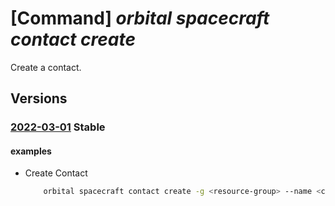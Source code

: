 # [Command] _orbital spacecraft contact create_

Create a contact.

## Versions

### [2022-03-01](/Resources/mgmt-plane/L3N1YnNjcmlwdGlvbnMve30vcmVzb3VyY2Vncm91cHMve30vcHJvdmlkZXJzL21pY3Jvc29mdC5vcmJpdGFsL3NwYWNlY3JhZnRzL3t9L2NvbnRhY3RzL3t9/2022-03-01.xml) **Stable**

<!-- mgmt-plane /subscriptions/{}/resourcegroups/{}/providers/microsoft.orbital/spacecrafts/{}/contacts/{} 2022-03-01 -->

#### examples

- Create Contact
    ```bash
        orbital spacecraft contact create -g <resource-group> --name <contact-name> --spacecraft-name <spacecraft-name> --contact-profile "{id:<contact-profile-id>}" --ground-station-name <ground-station-name> --reservation-start-time "2022-07-27T00:55:31.820Z" --reservation-end-time "2022-07-27T00:56:31.820Z"
    ```

